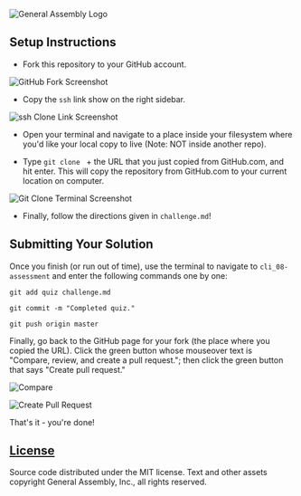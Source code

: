 ![General Assembly Logo](https://camo.githubusercontent.com/1a91b05b8f4d44b5bbfb83abac2b0996d8e26c92/687474703a2f2f692e696d6775722e636f6d2f6b6538555354712e706e67)

## Setup Instructions
- Fork this repository to your GitHub account.

![GitHub Fork Screenshot](images/fork.png)

- Copy the `ssh` link show on the right sidebar.

![ssh Clone Link Screenshot](images/ssh_clone.png)

- Open your terminal and navigate to a place inside your filesystem where you'd like your local copy to live (Note: NOT inside another repo).

- Type `git clone ` + the URL that you just copied from GitHub.com, and hit enter. This will copy the repository from GitHub.com to your current location on computer.

![Git Clone Terminal Screenshot](images/command_line.png)

- Finally, follow the directions given in `challenge.md`!

## Submitting Your Solution

Once you finish (or run out of time), use the terminal to navigate to `cli_08-assessment` and enter the following commands one by one:

 `git add quiz challenge.md`

 `git commit -m "Completed quiz."`

 `git push origin master`

Finally, go back to the GitHub page for your fork (the place where you copied the URL). Click the green button whose mouseover text is "Compare, review, and create a pull request."; then click the green button that says "Create pull request."

![Compare](images/compare.png)

![Create Pull Request](images/create_pr.png)

That's it - you're done!

[License](LICENSE)
------------------

Source code distributed under the MIT license. Text and other assets copyright
General Assembly, Inc., all rights reserved.
